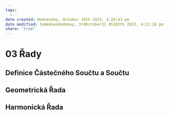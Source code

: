 ```yaml
---
tags:
  - 
date created: Wednesday, October 18th 2023, 4:20:43 pm
date modified: SuWednesDedemay, 3rdOctober11 05182th 2023, 4:21:18 pm
share: "true"
---
```


# 03 Řady

## Definice Částečného Součtu a Součtu

## Geometrická Řada

## Harmonická Řada